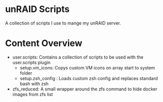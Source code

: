 # unRAID Scripts
A collection of scripts I use to mange my unRAID server.

# Content Overview
- user.scripts: Contains a collection of scripts to be used with the user.scripts plugin
  - setup.vm_icons: Copys custom VM icons on array start to system folder
  - setup.zsh_config : Loads custom zsh config and replaces standard bash with zsh
- zfs_reduced: A small wrapper around the zfs command to hide docker images from zfs list
